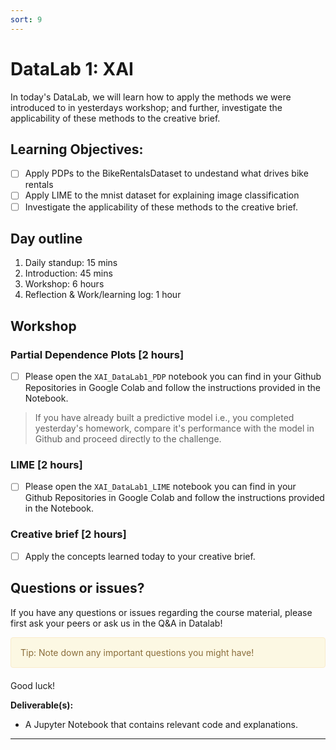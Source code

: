 ```yaml
---
sort: 9
---
```


# DataLab 1: XAI

In today's DataLab, we will learn how to apply the methods we were introduced to in yesterdays workshop; and further, investigate the applicability of these methods to the creative brief.

## Learning Objectives:

- [ ] Apply PDPs to the BikeRentalsDataset to undestand what drives bike rentals
- [ ] Apply LIME to the mnist dataset for explaining image classification
- [ ] Investigate the applicability of these methods to the creative brief.

## Day outline

1. Daily standup: 15 mins
2. Introduction: 45 mins
3. Workshop: 6 hours
5. Reflection & Work/learning log: 1 hour

## Workshop

### Partial Dependence Plots [2 hours]
- [ ] Please open the ```XAI_DataLab1_PDP``` notebook you can find in your Github Repositories in Google Colab and follow the instructions provided in the Notebook.

> If you have already built a predictive model i.e., you completed yesterday's homework, compare it's performance with the model in Github and proceed directly to the challenge.

### LIME [2 hours]
- [ ] Please open the ```XAI_DataLab1_LIME``` notebook you can find in your Github Repositories in Google Colab and follow the instructions provided in the Notebook.

### Creative brief [2 hours]

- [ ] Apply the concepts learned today to your creative brief.

## Questions or issues?
If you have any questions or issues regarding the course material, please first ask your peers or ask us in the Q&A in Datalab!

<div style="padding: 15px; border: 1px solid transparent; border-color: transparent; margin-bottom: 20px; border-radius: 4px; color: #8a6d3b;; background-color: #fcf8e3; border-color: #faebcc;">
Tip: Note down any important questions you might have!
 </div>

Good luck!


__Deliverable(s):__

- A Jupyter Notebook that contains relevant code and explanations.

***
